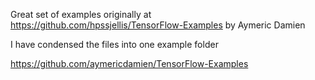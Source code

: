 Great set of examples originally at https://github.com/hpssjellis/TensorFlow-Examples
by Aymeric Damien

I have condensed the files into one example folder

https://github.com/aymericdamien/TensorFlow-Examples